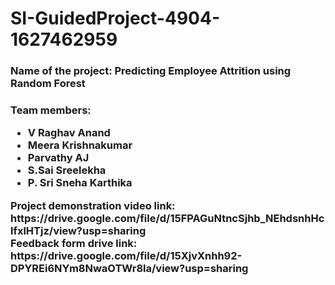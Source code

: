 # SI-GuidedProject-4904-1627462959
<h3>Name of the project: Predicting Employee Attrition using Random Forest</h3>
<h3> Team members:
  <ul>
    <li>V Raghav Anand</li>
    <li>Meera Krishnakumar</li>
    <li>Parvathy AJ </li>
    <li>S.Sai Sreelekha</li>
    <li>P. Sri Sneha Karthika</li>
  </ul>
Project demonstration video link: https://drive.google.com/file/d/15FPAGuNtncSjhb_NEhdsnhHclfxlHTjz/view?usp=sharing <br>
Feedback form drive link:<br> https://drive.google.com/file/d/15XjvXnhh92-DPYREi6NYm8NwaOTWr8la/view?usp=sharing


